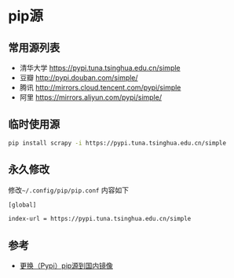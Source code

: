 # pip源

## 常用源列表

- 清华大学 https://pypi.tuna.tsinghua.edu.cn/simple
- 豆瓣 http://pypi.douban.com/simple/
- 腾讯 http://mirrors.cloud.tencent.com/pypi/simple
- 阿里 https://mirrors.aliyun.com/pypi/simple/

## 临时使用源

```bash
pip install scrapy -i https://pypi.tuna.tsinghua.edu.cn/simple
```

## 永久修改

修改`~/.config/pip/pip.conf`
内容如下

```bash
[global]

index-url = https://pypi.tuna.tsinghua.edu.cn/simple

```

## 参考

- [更换（Pypi）pip源到国内镜像](https://developer.aliyun.com/article/652884)